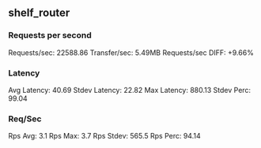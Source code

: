 ## shelf_router
### Requests per second
Requests/sec: 22588.86
Transfer/sec: 5.49MB
Requests/sec DIFF: +9.66%
### Latency
Avg Latency: 40.69
Stdev Latency: 22.82
Max Latency: 880.13
Stdev Perc: 99.04
### Req/Sec
Rps Avg: 3.1
Rps Max: 3.7
Rps Stdev: 565.5
Rps Perc: 94.14